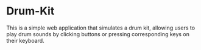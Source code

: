 # Drum-Kit
This is a simple web application that simulates a drum kit, allowing users to play drum sounds by clicking buttons or pressing corresponding keys on their keyboard.
